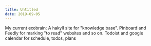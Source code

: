 ```yaml
---
title: Untitled
date: 2019-09-05
---
```

My current exobrain: A hakyll site for "knowledge base". Pinboard and Feedly for marking "to read" websites and so on. Todoist and google calendar for schedule, todos, plans


